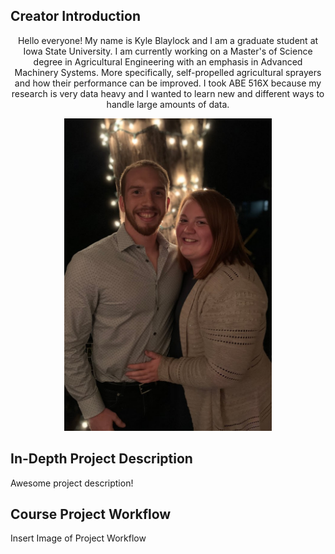 ## Creator Introduction

<div align="center">
  
Hello everyone! My name is Kyle Blaylock and I am a graduate student at Iowa State University. I am currently working on a Master's of Science degree in Agricultural Engineering with an emphasis in Advanced Machinery Systems. More specifically, self-propelled agricultural sprayers and how their performance can be improved. I took ABE 516X because my research is very data heavy and I wanted to learn new and different ways to handle large amounts of data.

</div>

<p align="center">
  <img height="500" src="IMG_0303.jpg">
</p>

## In-Depth Project Description
  
Awesome project description!

## Course Project Workflow

<p align="center">

Insert Image of Project Workflow

</p>

